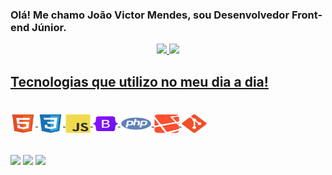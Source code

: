 ### Olá! Me chamo João Victor Mendes, sou Desenvolvedor Front-end Júnior.



<div align="center">
  <a href="https://github.com/JoaoMendes1">
  <img height="180em" src="https://github-readme-stats.vercel.app/api?username=JoaoMendes1&show_icons=true&theme=cobalt&include_all_commits=true&count_private=true"/>
  <img height="180em" src="https://github-readme-stats.vercel.app/api/top-langs/?username=JoaoMendes1&layout=compact&langs_count=7&theme=cobalt"/>
</div>


##  Tecnologias que utilizo no meu dia a dia! 


<div style="display: inline_block"><br>
  <img align="center" alt="João-Js" height="30" width="40" src="https://github.com/devicons/devicon/blob/master/icons/html5/html5-original.svg">
  <img align="center" alt="João-Ts" height="30" width="40" src="https://github.com/devicons/devicon/blob/master/icons/css3/css3-original.svg">
  <img align="center" alt="João-React" height="30" width="40" src="https://github.com/devicons/devicon/blob/master/icons/javascript/javascript-original.svg">
  <img align="center" alt="João-React" height="30" width="40" src="https://github.com/devicons/devicon/blob/master/icons/bootstrap/bootstrap-original.svg">
  <img align="center" alt="João-HTML" height="40" width="50" src="https://github.com/devicons/devicon/blob/master/icons/php/php-plain.svg">
  <img align="center" alt="João-CSS" height="30" width="40" src="https://github.com/devicons/devicon/blob/master/icons/laravel/laravel-plain.svg">
  <img align="center" alt="João-CSS" height="30" width="40" src="https://github.com/devicons/devicon/blob/master/icons/git/git-original.svg">

</div>
  
##
 
<div> 
  <a href="https://instagram.com/joao_mendes08" target="_blank"><img src="https://img.shields.io/badge/-Instagram-%23E4405F?style=for-the-badge&logo=instagram&logoColor=white" target="_blank"></a>
  <a href = "mailto:joaodev21@gmail.com"><img src="https://img.shields.io/badge/-Gmail-%23333?style=for-the-badge&logo=gmail&logoColor=white" target="_blank"></a>
  <a href="https://www.linkedin.com/in/jo%C3%A3o-victor-mendes-41521b1b9/" target="_blank"><img src="https://img.shields.io/badge/-LinkedIn-%230077B5?style=for-the-badge&logo=linkedin&logoColor=white" target="_blank"></a> 
 
 
</div>
